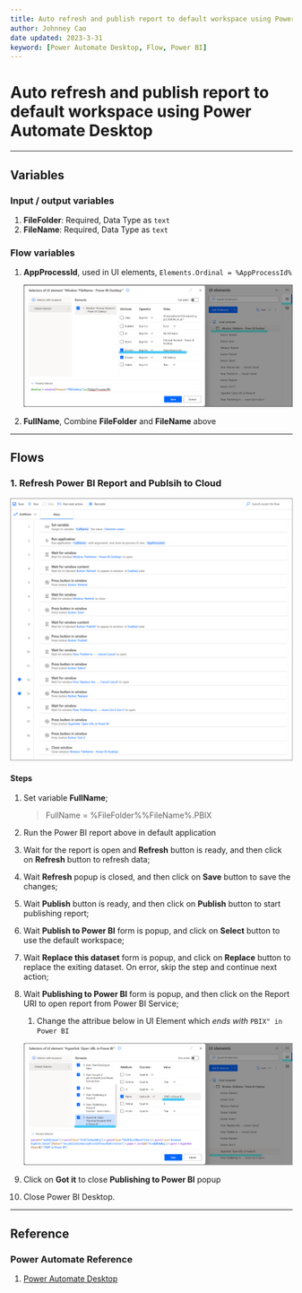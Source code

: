 ```yaml
---
title: Auto refresh and publish report to default workspace using Power Automate Desktop
author: Johnney Cao
date updated: 2023-3-31
keyword: [Power Automate Desktop, Flow, Power BI]
---
```


# Auto refresh and publish report to default workspace using Power Automate Desktop

----------

## Variables

### Input / output variables

1. **FileFolder**: Required, Data Type as `text`
1. **FileName**: Required, Data Type as `text`

### Flow variables
1. **AppProcessId**, used in UI elements, `Elements.Ordinal = %AppProcessId%`
    
    ![Screenshot](../_Asset%20Library/AutoRefreshWindowUIElement.png)

1. **FullName**, Combine **FileFolder** and **FileName** above


----------

## Flows

### 1. Refresh Power BI Report and Publsih to Cloud
    
   ![Screenshot](../_Asset%20Library/AutoRefreshFlow.png)

#### Steps
1. Set variable **FullName**;

    > FullName =  %FileFolder%%FileName%.PBIX
1. Run the Power BI report above in default application
1. Wait for the report is open and **Refresh** button is ready, and then click on **Refresh** button to refresh data;
1. Wait **Refresh** popup is closed, and then click on **Save** button to save the changes;
1. Wait **Publish** button is ready, and then click on **Publish** button to start publishing report; 
1. Wait **Publish to Power BI** form is popup, and click on **Select** button to use the default workspace;
1. Wait **Replace this dataset** form is popup, and click on **Replace** button to replace the exiting dataset. On error, skip the step and continue next action;
1. Wait **Publishing to Power BI** form is popup, and then click on the Report URI to open report from Power BI Service;
   1. Change the attribue below in UI Element which *ends with* `PBIX" in Power BI`
    
    ![Screenshot](../_Asset%20Library/AutoRefreshWindowUIElement2.png)
1. Click on **Got it** to close **Publishing to Power BI** popup
1. Close Power BI Desktop.

----------

## Reference

### Power Automate Reference

1. [Power Automate Desktop](https://aka.ms/pad)